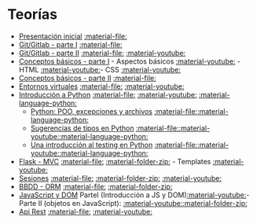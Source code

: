 # Teorías

* [Presentación inicial](clase0) [:material-file:](clase0.pdf)
* [Git/Gitlab - parte I](clase1_1) [:material-file:](clase1_1.pdf)
* [Git/Gitlab - parte II](clase1_2) [:material-file:](clase1_2.pdf) [:material-youtube:](https://youtu.be/w931Lo6ab84)
* [Conceptos básicos - parte I](clase2_1) - Aspectos básicos [:material-youtube:](https://youtu.be/kZiTbrFHEwI) - HTML [:material-youtube:](https://youtu.be/EUm-HjlsUqk)- CSS [:material-youtube:](https://youtu.be/tb4VVTJym6s)
* [Conceptos básicos - parte II](clase2_2) [:material-file:](clase2_2.pdf) 
* [Entornos virtuales](clase3_2) [:material-file:](clase3_2.pdf) [:material-youtube:](https://youtu.be/uBgh_8esLIw) 
* [Introducción a Python](clase3_1) [:material-file:](clase3_1.pdf) [:material-youtube:](https://youtu.be/T_V0ncHIqWU) [:material-language-python:](clase3_1/clase3_1.ipynb)
 	* [Python: POO, excepciones y archivos](clase3_3) [:material-file:](clase3_3.pdf)[:material-language-python:](clase3_3/clase3_3.ipynb)
	* [Sugerencias de tipos en Python](clase3_4) [:material-file:](clase3_4.pdf)[:material-youtube:](https://youtu.be/vQXYmX-DQEo)[:material-language-python:](clase3_4/clase3_4_type_hints.ipynb)
	* [Una introducción al testing en Python](clase3_5) [:material-file:](clase3_5.pdf)[:material-youtube:](https://archivos.linti.unlp.edu.ar/index.php/s/rq8p4XvzsCIsAd8)[:material-language-python:](clase3_5/clase3_5_testing.ipynb)
* [Flask - MVC](clase4_1) [:material-file:](clase4_1.pdf) [:material-folder-zip:](clase4_1.zip) - Templates [:material-youtube:](https://youtu.be/TQ0kfhWsWz8)
* [Sesiones](clase5) [:material-file:](clase5.pdf) [:material-folder-zip:](clase5.zip) [:material-youtube:](https://youtu.be/JkErOGTn9yY)
* [BBDD - ORM](clase6_1) [:material-file:](clase6_1.pdf) [:material-folder-zip:](clase6_1.zip)
* [JavaScript y DOM](clase6_2) ParteI (Introducción a JS y DOM)[:material-youtube:](https://youtu.be/c72-gbvxY-Q)- Parte II (objetos en  JavaScript): [:material-youtube:](https://youtu.be/qd8hhh7O8eQ)[:material-folder-zip:](clase6_2.zip)
* [Api Rest](clase7) [:material-file:](clase7.pdf) [:material-youtube:](https://youtu.be/-OhF8ALeFvk)

